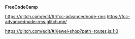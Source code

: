 **FreeCodeCamp**

https://glitch.com/edit/#!/fcc-advancednode-rms
https://fcc-advancednode-rms.glitch.me/



https://glitch.com/edit/#!/jewel-shop?path=routes.js:1:0